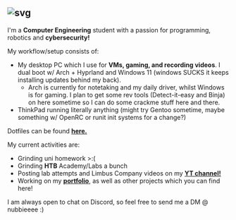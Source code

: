 ## ![svg](https://readme-typing-svg.herokuapp.com?font=B612+Mono&duration=2500&pause=1000&color=FFFFFF&width=435&lines=Hey+there%2C+I'm+Nubb.)

I'm a **Computer Engineering** student with a passion for programming, robotics and **cybersecurity!** 

My workflow/setup consists of: 
- My desktop PC which I use for **VMs, gaming, and recording videos**. I dual boot w/ Arch + Hyprland and Windows 11 (windows SUCKS it keeps installing updates behind my back). 
    - Arch is currently for notetaking and my daily driver, whilst Windows is for gaming. I plan to get some rev tools (Detect-it-easy and Binja) on here sometime so I can do some crackme stuff here and there. 
- ThinkPad running literally anything (might try Gentoo sometime, maybe something w/ OpenRC or runit init systems for a change?)

Dotfiles can be found [**here.**](https://github.com/nubbsterr/nubbsterr/tree/main/dotfiles)

My current activities are:
* Grinding uni homework >:(
* Grinding **HTB** Academy/Labs a bunch
* Posting lab attempts and Limbus Company videos on my [**YT channel!**](https://www.youtube.com/@0xnubb)
* Working on my [**portfolio**](https://github.com/nubbsterr/web), as well as other projects which you can find here!

I am always open to chat on Discord, so feel free to send me a DM @ nubbieeee :)
